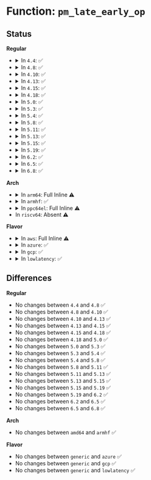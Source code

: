 # Function: <code>pm_late_early_op</code>

## Status
<b>Regular</b>
<ul>
<li>
<details>
<summary>In <code>4.4</code>: ✅</summary>

```c
pm_callback_t pm_late_early_op(const struct dev_pm_ops *ops, pm_message_t state);
```

**Collision:** Unique Static

**Inline:** No

**Transformation:** False

**Instances:**

```
In drivers/base/power/main.c (ffffffff815583e0)
Location: drivers/base/power/main.c:284
Inline: False
Direct callers:
  - drivers/base/power/main.c:device_resume_early
  - drivers/base/power/main.c:device_resume_early
  - drivers/base/power/main.c:device_resume_early
  - drivers/base/power/main.c:device_resume_early
  - drivers/base/power/main.c:device_resume_early
  - drivers/base/power/main.c:__device_suspend_late
  - drivers/base/power/main.c:__device_suspend_late
  - drivers/base/power/main.c:__device_suspend_late
  - drivers/base/power/main.c:__device_suspend_late
  - drivers/base/power/main.c:__device_suspend_late
```
**Symbols:**

```
ffffffff815583e0-ffffffff8155843d: pm_late_early_op (STB_LOCAL)
```
</details>
</li>
<li>
<details>
<summary>In <code>4.8</code>: ✅</summary>

```c
pm_callback_t pm_late_early_op(const struct dev_pm_ops *ops, pm_message_t state);
```

**Collision:** Unique Static

**Inline:** No

**Transformation:** False

**Instances:**

```
In drivers/base/power/main.c (ffffffff815aa4f0)
Location: drivers/base/power/main.c:286
Inline: False
Direct callers:
  - drivers/base/power/main.c:__device_suspend_late
  - drivers/base/power/main.c:__device_suspend_late
  - drivers/base/power/main.c:__device_suspend_late
  - drivers/base/power/main.c:__device_suspend_late
  - drivers/base/power/main.c:__device_suspend_late
  - drivers/base/power/main.c:device_resume_early
  - drivers/base/power/main.c:device_resume_early
  - drivers/base/power/main.c:device_resume_early
  - drivers/base/power/main.c:device_resume_early
  - drivers/base/power/main.c:device_resume_early
```
**Symbols:**

```
ffffffff815aa4f0-ffffffff815aa54d: pm_late_early_op (STB_LOCAL)
```
</details>
</li>
<li>
<details>
<summary>In <code>4.10</code>: ✅</summary>

```c
pm_callback_t pm_late_early_op(const struct dev_pm_ops *ops, pm_message_t state);
```

**Collision:** Unique Static

**Inline:** No

**Transformation:** False

**Instances:**

```
In drivers/base/power/main.c (ffffffff815d91a0)
Location: drivers/base/power/main.c:344
Inline: False
Direct callers:
  - drivers/base/power/main.c:__device_suspend_late
  - drivers/base/power/main.c:__device_suspend_late
  - drivers/base/power/main.c:__device_suspend_late
  - drivers/base/power/main.c:__device_suspend_late
  - drivers/base/power/main.c:__device_suspend_late
  - drivers/base/power/main.c:device_resume_early
  - drivers/base/power/main.c:device_resume_early
  - drivers/base/power/main.c:device_resume_early
  - drivers/base/power/main.c:device_resume_early
  - drivers/base/power/main.c:device_resume_early
```
**Symbols:**

```
ffffffff815d91a0-ffffffff815d91fd: pm_late_early_op (STB_LOCAL)
```
</details>
</li>
<li>
<details>
<summary>In <code>4.13</code>: ✅</summary>

```c
pm_callback_t pm_late_early_op(const struct dev_pm_ops *ops, pm_message_t state);
```

**Collision:** Unique Static

**Inline:** No

**Transformation:** False

**Instances:**

```
In drivers/base/power/main.c (ffffffff815edcd0)
Location: drivers/base/power/main.c:346
Inline: False
Direct callers:
  - drivers/base/power/main.c:__device_suspend_late
  - drivers/base/power/main.c:__device_suspend_late
  - drivers/base/power/main.c:__device_suspend_late
  - drivers/base/power/main.c:__device_suspend_late
  - drivers/base/power/main.c:__device_suspend_late
  - drivers/base/power/main.c:device_resume_early
  - drivers/base/power/main.c:device_resume_early
  - drivers/base/power/main.c:device_resume_early
  - drivers/base/power/main.c:device_resume_early
  - drivers/base/power/main.c:device_resume_early
```
**Symbols:**

```
ffffffff815edcd0-ffffffff815edd2d: pm_late_early_op (STB_LOCAL)
```
</details>
</li>
<li>
<details>
<summary>In <code>4.15</code>: ✅</summary>

```c
pm_callback_t pm_late_early_op(const struct dev_pm_ops *ops, pm_message_t state);
```

**Collision:** Unique Static

**Inline:** No

**Transformation:** False

**Instances:**

```
In drivers/base/power/main.c (ffffffff81655080)
Location: drivers/base/power/main.c:346
Inline: False
Direct callers:
  - drivers/base/power/main.c:__device_suspend_late
  - drivers/base/power/main.c:__device_suspend_late
  - drivers/base/power/main.c:__device_suspend_late
  - drivers/base/power/main.c:__device_suspend_late
  - drivers/base/power/main.c:__device_suspend_late
  - drivers/base/power/main.c:device_resume_early
  - drivers/base/power/main.c:device_resume_early
  - drivers/base/power/main.c:device_resume_early
  - drivers/base/power/main.c:device_resume_early
  - drivers/base/power/main.c:device_resume_early
```
**Symbols:**

```
ffffffff81655080-ffffffff816550dd: pm_late_early_op (STB_LOCAL)
```
</details>
</li>
<li>
<details>
<summary>In <code>4.18</code>: ✅</summary>

```c
pm_callback_t pm_late_early_op(const struct dev_pm_ops *ops, pm_message_t state);
```

**Collision:** Unique Static

**Inline:** No

**Transformation:** False

**Instances:**

```
In drivers/base/power/main.c (ffffffff816909c0)
Location: drivers/base/power/main.c:342
Inline: False
Direct callers:
  - drivers/base/power/main.c:__device_suspend_late
  - drivers/base/power/main.c:dpm_subsys_suspend_late_cb
  - drivers/base/power/main.c:dpm_subsys_suspend_late_cb
  - drivers/base/power/main.c:dpm_subsys_suspend_late_cb
  - drivers/base/power/main.c:dpm_subsys_suspend_late_cb
  - drivers/base/power/main.c:device_resume_early
  - drivers/base/power/main.c:dpm_subsys_resume_early_cb
  - drivers/base/power/main.c:dpm_subsys_resume_early_cb
  - drivers/base/power/main.c:dpm_subsys_resume_early_cb
  - drivers/base/power/main.c:dpm_subsys_resume_early_cb
```
**Symbols:**

```
ffffffff816909c0-ffffffff81690a20: pm_late_early_op (STB_LOCAL)
```
</details>
</li>
<li>
<details>
<summary>In <code>5.0</code>: ✅</summary>

```c
pm_callback_t pm_late_early_op(const struct dev_pm_ops *ops, pm_message_t state);
```

**Collision:** Unique Static

**Inline:** No

**Transformation:** False

**Instances:**

```
In drivers/base/power/main.c (ffffffff816b1020)
Location: drivers/base/power/main.c:343
Inline: False
Direct callers:
  - drivers/base/power/main.c:__device_suspend_late
  - drivers/base/power/main.c:dpm_subsys_suspend_late_cb
  - drivers/base/power/main.c:dpm_subsys_suspend_late_cb
  - drivers/base/power/main.c:dpm_subsys_suspend_late_cb
  - drivers/base/power/main.c:dpm_subsys_suspend_late_cb
  - drivers/base/power/main.c:device_resume_early
  - drivers/base/power/main.c:dpm_subsys_resume_early_cb
  - drivers/base/power/main.c:dpm_subsys_resume_early_cb
  - drivers/base/power/main.c:dpm_subsys_resume_early_cb
  - drivers/base/power/main.c:dpm_subsys_resume_early_cb
```
**Symbols:**

```
ffffffff816b1020-ffffffff816b1080: pm_late_early_op (STB_LOCAL)
```
</details>
</li>
<li>
<details>
<summary>In <code>5.3</code>: ✅</summary>

```c
pm_callback_t pm_late_early_op(const struct dev_pm_ops *ops, pm_message_t state);
```

**Collision:** Unique Static

**Inline:** No

**Transformation:** False

**Instances:**

```
In drivers/base/power/main.c (ffffffff816eacd0)
Location: drivers/base/power/main.c:350
Inline: False
Direct callers:
  - drivers/base/power/main.c:__device_suspend_late
  - drivers/base/power/main.c:dpm_subsys_suspend_late_cb
  - drivers/base/power/main.c:dpm_subsys_suspend_late_cb
  - drivers/base/power/main.c:dpm_subsys_suspend_late_cb
  - drivers/base/power/main.c:dpm_subsys_suspend_late_cb
  - drivers/base/power/main.c:device_resume_early
  - drivers/base/power/main.c:dpm_subsys_resume_early_cb
  - drivers/base/power/main.c:dpm_subsys_resume_early_cb
  - drivers/base/power/main.c:dpm_subsys_resume_early_cb
  - drivers/base/power/main.c:dpm_subsys_resume_early_cb
```
**Symbols:**

```
ffffffff816eacd0-ffffffff816ead30: pm_late_early_op (STB_LOCAL)
```
</details>
</li>
<li>
<details>
<summary>In <code>5.4</code>: ✅</summary>

```c
pm_callback_t pm_late_early_op(const struct dev_pm_ops *ops, pm_message_t state);
```

**Collision:** Unique Static

**Inline:** No

**Transformation:** False

**Instances:**

```
In drivers/base/power/main.c (ffffffff8170ed10)
Location: drivers/base/power/main.c:378
Inline: False
Direct callers:
  - drivers/base/power/main.c:__device_suspend_late
  - drivers/base/power/main.c:dpm_subsys_suspend_late_cb
  - drivers/base/power/main.c:dpm_subsys_suspend_late_cb
  - drivers/base/power/main.c:dpm_subsys_suspend_late_cb
  - drivers/base/power/main.c:dpm_subsys_suspend_late_cb
  - drivers/base/power/main.c:device_resume_early
  - drivers/base/power/main.c:dpm_subsys_resume_early_cb
  - drivers/base/power/main.c:dpm_subsys_resume_early_cb
  - drivers/base/power/main.c:dpm_subsys_resume_early_cb
  - drivers/base/power/main.c:dpm_subsys_resume_early_cb
```
**Symbols:**

```
ffffffff8170ed10-ffffffff8170ed70: pm_late_early_op (STB_LOCAL)
```
</details>
</li>
<li>
<details>
<summary>In <code>5.8</code>: ✅</summary>

```c
pm_callback_t pm_late_early_op(const struct dev_pm_ops *ops, pm_message_t state);
```

**Collision:** Unique Static

**Inline:** No

**Transformation:** False

**Instances:**

```
In drivers/base/power/main.c (ffffffff817ca710)
Location: drivers/base/power/main.c:382
Inline: False
Direct callers:
  - drivers/base/power/main.c:__device_suspend_late
  - drivers/base/power/main.c:__device_suspend_late
  - drivers/base/power/main.c:__device_suspend_late
  - drivers/base/power/main.c:__device_suspend_late
  - drivers/base/power/main.c:__device_suspend_late
  - drivers/base/power/main.c:device_resume_early
  - drivers/base/power/main.c:device_resume_early
  - drivers/base/power/main.c:device_resume_early
  - drivers/base/power/main.c:device_resume_early
  - drivers/base/power/main.c:device_resume_early
```
**Symbols:**

```
ffffffff817ca710-ffffffff817ca770: pm_late_early_op (STB_LOCAL)
```
</details>
</li>
<li>
<details>
<summary>In <code>5.11</code>: ✅</summary>

```c
pm_callback_t pm_late_early_op(const struct dev_pm_ops *ops, pm_message_t state);
```

**Collision:** Unique Static

**Inline:** No

**Transformation:** False

**Instances:**

```
In drivers/base/power/main.c (ffffffff817df1b0)
Location: drivers/base/power/main.c:381
Inline: False
Direct callers:
  - drivers/base/power/main.c:__device_suspend_late
  - drivers/base/power/main.c:__device_suspend_late
  - drivers/base/power/main.c:__device_suspend_late
  - drivers/base/power/main.c:__device_suspend_late
  - drivers/base/power/main.c:__device_suspend_late
  - drivers/base/power/main.c:device_resume_early
  - drivers/base/power/main.c:device_resume_early
  - drivers/base/power/main.c:device_resume_early
  - drivers/base/power/main.c:device_resume_early
  - drivers/base/power/main.c:device_resume_early
```
**Symbols:**

```
ffffffff817df1b0-ffffffff817df210: pm_late_early_op (STB_LOCAL)
```
</details>
</li>
<li>
<details>
<summary>In <code>5.13</code>: ✅</summary>

```c
pm_callback_t pm_late_early_op(const struct dev_pm_ops *ops, pm_message_t state);
```

**Collision:** Unique Static

**Inline:** No

**Transformation:** False

**Instances:**

```
In drivers/base/power/main.c (ffffffff817c35b0)
Location: drivers/base/power/main.c:382
Inline: False
Direct callers:
  - drivers/base/power/main.c:__device_suspend_late
  - drivers/base/power/main.c:__device_suspend_late
  - drivers/base/power/main.c:__device_suspend_late
  - drivers/base/power/main.c:__device_suspend_late
  - drivers/base/power/main.c:__device_suspend_late
  - drivers/base/power/main.c:device_resume_early
  - drivers/base/power/main.c:device_resume_early
  - drivers/base/power/main.c:device_resume_early
  - drivers/base/power/main.c:device_resume_early
  - drivers/base/power/main.c:device_resume_early
```
**Symbols:**

```
ffffffff817c35b0-ffffffff817c3610: pm_late_early_op (STB_LOCAL)
```
</details>
</li>
<li>
<details>
<summary>In <code>5.15</code>: ✅</summary>

```c
pm_callback_t pm_late_early_op(const struct dev_pm_ops *ops, pm_message_t state);
```

**Collision:** Unique Static

**Inline:** No

**Transformation:** False

**Instances:**

```
In drivers/base/power/main.c (ffffffff8184d920)
Location: drivers/base/power/main.c:379
Inline: False
Direct callers:
  - drivers/base/power/main.c:__device_suspend_late
  - drivers/base/power/main.c:__device_suspend_late
  - drivers/base/power/main.c:__device_suspend_late
  - drivers/base/power/main.c:__device_suspend_late
  - drivers/base/power/main.c:__device_suspend_late
  - drivers/base/power/main.c:device_resume_early
  - drivers/base/power/main.c:device_resume_early
  - drivers/base/power/main.c:device_resume_early
  - drivers/base/power/main.c:device_resume_early
  - drivers/base/power/main.c:device_resume_early
```
**Symbols:**

```
ffffffff8184d920-ffffffff8184d980: pm_late_early_op (STB_LOCAL)
```
</details>
</li>
<li>
<details>
<summary>In <code>5.19</code>: ✅</summary>

```c
pm_callback_t pm_late_early_op(const struct dev_pm_ops *ops, pm_message_t state);
```

**Collision:** Unique Static

**Inline:** No

**Transformation:** False

**Instances:**

```
In drivers/base/power/main.c (ffffffff81992eb0)
Location: drivers/base/power/main.c:378
Inline: False
Direct callers:
  - drivers/base/power/main.c:__device_suspend_late
  - drivers/base/power/main.c:__device_suspend_late
  - drivers/base/power/main.c:__device_suspend_late
  - drivers/base/power/main.c:__device_suspend_late
  - drivers/base/power/main.c:__device_suspend_late
  - drivers/base/power/main.c:device_resume_early
  - drivers/base/power/main.c:device_resume_early
  - drivers/base/power/main.c:device_resume_early
  - drivers/base/power/main.c:device_resume_early
  - drivers/base/power/main.c:device_resume_early
```
**Symbols:**

```
ffffffff81992eb0-ffffffff81992f48: pm_late_early_op (STB_LOCAL)
```
</details>
</li>
<li>
<details>
<summary>In <code>6.2</code>: ✅</summary>

```c
pm_callback_t pm_late_early_op(const struct dev_pm_ops *ops, pm_message_t state);
```

**Collision:** Unique Static

**Inline:** No

**Transformation:** False

**Instances:**

```
In drivers/base/power/main.c (ffffffff81b03480)
Location: drivers/base/power/main.c:378
Inline: False
Direct callers:
  - drivers/base/power/main.c:__device_suspend_late
  - drivers/base/power/main.c:__device_suspend_late
  - drivers/base/power/main.c:__device_suspend_late
  - drivers/base/power/main.c:__device_suspend_late
  - drivers/base/power/main.c:__device_suspend_late
  - drivers/base/power/main.c:device_resume_early
  - drivers/base/power/main.c:device_resume_early
  - drivers/base/power/main.c:device_resume_early
  - drivers/base/power/main.c:device_resume_early
  - drivers/base/power/main.c:device_resume_early
```
**Symbols:**

```
ffffffff81b03480-ffffffff81b03518: pm_late_early_op (STB_LOCAL)
```
</details>
</li>
<li>
<details>
<summary>In <code>6.5</code>: ✅</summary>

```c
pm_callback_t pm_late_early_op(const struct dev_pm_ops *ops, pm_message_t state);
```

**Collision:** Unique Static

**Inline:** No

**Transformation:** False

**Instances:**

```
In drivers/base/power/main.c (ffffffff81b51470)
Location: drivers/base/power/main.c:378
Inline: False
Direct callers:
  - drivers/base/power/main.c:__device_suspend_late
  - drivers/base/power/main.c:__device_suspend_late
  - drivers/base/power/main.c:__device_suspend_late
  - drivers/base/power/main.c:__device_suspend_late
  - drivers/base/power/main.c:__device_suspend_late
  - drivers/base/power/main.c:device_resume_early
  - drivers/base/power/main.c:device_resume_early
  - drivers/base/power/main.c:device_resume_early
  - drivers/base/power/main.c:device_resume_early
  - drivers/base/power/main.c:device_resume_early
```
**Symbols:**

```
ffffffff81b51470-ffffffff81b51508: pm_late_early_op (STB_LOCAL)
```
</details>
</li>
<li>
<details>
<summary>In <code>6.8</code>: ✅</summary>

```c
pm_callback_t pm_late_early_op(const struct dev_pm_ops *ops, pm_message_t state);
```

**Collision:** Unique Static

**Inline:** No

**Transformation:** False

**Instances:**

```
In drivers/base/power/main.c (ffffffff81ba9a60)
Location: drivers/base/power/main.c:378
Inline: False
Direct callers:
  - drivers/base/power/main.c:__device_suspend_late
  - drivers/base/power/main.c:__device_suspend_late
  - drivers/base/power/main.c:__device_suspend_late
  - drivers/base/power/main.c:__device_suspend_late
  - drivers/base/power/main.c:__device_suspend_late
  - drivers/base/power/main.c:device_resume_early
  - drivers/base/power/main.c:device_resume_early
  - drivers/base/power/main.c:device_resume_early
  - drivers/base/power/main.c:device_resume_early
  - drivers/base/power/main.c:device_resume_early
```
**Symbols:**

```
ffffffff81ba9a60-ffffffff81ba9af8: pm_late_early_op (STB_LOCAL)
```
</details>
</li>
</ul>
<b>Arch</b>
<ul>
<li>
<details>
<summary>In <code>arm64</code>: Full Inline ⚠️</summary>

**Collision:** Unique Static

**Inline:** Full

**Transformation:** False

**Instances:**

```
In drivers/base/power/main.c (ffff800010900988)
Location: drivers/base/power/main.c:378
Inline: True
Inline callers:
  - drivers/base/power/main.c:__device_suspend_late
  - drivers/base/power/main.c:dpm_subsys_suspend_late_cb
  - drivers/base/power/main.c:dpm_subsys_suspend_late_cb
  - drivers/base/power/main.c:dpm_subsys_suspend_late_cb
  - drivers/base/power/main.c:dpm_subsys_suspend_late_cb
  - drivers/base/power/main.c:device_resume_early
  - drivers/base/power/main.c:dpm_subsys_resume_early_cb
  - drivers/base/power/main.c:dpm_subsys_resume_early_cb
  - drivers/base/power/main.c:dpm_subsys_resume_early_cb
  - drivers/base/power/main.c:dpm_subsys_resume_early_cb
```
</details>
</li>
<li>
<details>
<summary>In <code>armhf</code>: ✅</summary>

```c
pm_callback_t pm_late_early_op(const struct dev_pm_ops *ops, pm_message_t state);
```

**Collision:** Unique Static

**Inline:** No

**Transformation:** False

**Instances:**

```
In drivers/base/power/main.c (c09e95d0)
Location: drivers/base/power/main.c:378
Inline: False
Direct callers:
  - drivers/base/power/main.c:__device_suspend_late
  - drivers/base/power/main.c:dpm_subsys_suspend_late_cb
  - drivers/base/power/main.c:dpm_subsys_suspend_late_cb
  - drivers/base/power/main.c:dpm_subsys_suspend_late_cb
  - drivers/base/power/main.c:dpm_subsys_suspend_late_cb
  - drivers/base/power/main.c:device_resume_early
  - drivers/base/power/main.c:dpm_subsys_resume_early_cb
  - drivers/base/power/main.c:dpm_subsys_resume_early_cb
  - drivers/base/power/main.c:dpm_subsys_resume_early_cb
  - drivers/base/power/main.c:dpm_subsys_resume_early_cb
```
**Symbols:**

```
c09e95d0-c09e96cc: pm_late_early_op (STB_LOCAL)
```
</details>
</li>
<li>
<details>
<summary>In <code>ppc64el</code>: Full Inline ⚠️</summary>

**Collision:** Unique Static

**Inline:** Full

**Transformation:** False

**Instances:**

```
In drivers/base/power/main.c (c00000000099e1c0)
Location: drivers/base/power/main.c:378
Inline: True
Inline callers:
  - drivers/base/power/main.c:__device_suspend_late
  - drivers/base/power/main.c:dpm_subsys_suspend_late_cb
  - drivers/base/power/main.c:dpm_subsys_suspend_late_cb
  - drivers/base/power/main.c:dpm_subsys_suspend_late_cb
  - drivers/base/power/main.c:dpm_subsys_suspend_late_cb
  - drivers/base/power/main.c:device_resume_early
  - drivers/base/power/main.c:dpm_subsys_resume_early_cb
  - drivers/base/power/main.c:dpm_subsys_resume_early_cb
  - drivers/base/power/main.c:dpm_subsys_resume_early_cb
  - drivers/base/power/main.c:dpm_subsys_resume_early_cb
```
</details>
</li>
<li>
In <code>riscv64</code>: Absent ⚠️
</li>
</ul>
<b>Flavor</b>
<ul>
<li>
<details>
<summary>In <code>aws</code>: Full Inline ⚠️</summary>

**Collision:** Unique Static

**Inline:** Full

**Transformation:** False

**Instances:**

```
In drivers/base/power/main.c (ffffffff816d63db)
Location: drivers/base/power/main.c:378
Inline: True
Inline callers:
  - drivers/base/power/main.c:__device_suspend_late
  - drivers/base/power/main.c:dpm_subsys_suspend_late_cb
  - drivers/base/power/main.c:dpm_subsys_suspend_late_cb
  - drivers/base/power/main.c:dpm_subsys_suspend_late_cb
  - drivers/base/power/main.c:dpm_subsys_suspend_late_cb
  - drivers/base/power/main.c:device_resume_early
  - drivers/base/power/main.c:dpm_subsys_resume_early_cb
  - drivers/base/power/main.c:dpm_subsys_resume_early_cb
  - drivers/base/power/main.c:dpm_subsys_resume_early_cb
  - drivers/base/power/main.c:dpm_subsys_resume_early_cb
```
</details>
</li>
<li>
<details>
<summary>In <code>azure</code>: ✅</summary>

```c
pm_callback_t pm_late_early_op(const struct dev_pm_ops *ops, pm_message_t state);
```

**Collision:** Unique Static

**Inline:** No

**Transformation:** False

**Instances:**

```
In drivers/base/power/main.c (ffffffff816af700)
Location: drivers/base/power/main.c:378
Inline: False
Direct callers:
  - drivers/base/power/main.c:__device_suspend_late
  - drivers/base/power/main.c:dpm_subsys_suspend_late_cb
  - drivers/base/power/main.c:dpm_subsys_suspend_late_cb
  - drivers/base/power/main.c:dpm_subsys_suspend_late_cb
  - drivers/base/power/main.c:dpm_subsys_suspend_late_cb
  - drivers/base/power/main.c:device_resume_early
  - drivers/base/power/main.c:dpm_subsys_resume_early_cb
  - drivers/base/power/main.c:dpm_subsys_resume_early_cb
  - drivers/base/power/main.c:dpm_subsys_resume_early_cb
  - drivers/base/power/main.c:dpm_subsys_resume_early_cb
```
**Symbols:**

```
ffffffff816af700-ffffffff816af760: pm_late_early_op (STB_LOCAL)
```
</details>
</li>
<li>
<details>
<summary>In <code>gcp</code>: ✅</summary>

```c
pm_callback_t pm_late_early_op(const struct dev_pm_ops *ops, pm_message_t state);
```

**Collision:** Unique Static

**Inline:** No

**Transformation:** False

**Instances:**

```
In drivers/base/power/main.c (ffffffff817029d0)
Location: drivers/base/power/main.c:378
Inline: False
Direct callers:
  - drivers/base/power/main.c:__device_suspend_late
  - drivers/base/power/main.c:dpm_subsys_suspend_late_cb
  - drivers/base/power/main.c:dpm_subsys_suspend_late_cb
  - drivers/base/power/main.c:dpm_subsys_suspend_late_cb
  - drivers/base/power/main.c:dpm_subsys_suspend_late_cb
  - drivers/base/power/main.c:device_resume_early
  - drivers/base/power/main.c:dpm_subsys_resume_early_cb
  - drivers/base/power/main.c:dpm_subsys_resume_early_cb
  - drivers/base/power/main.c:dpm_subsys_resume_early_cb
  - drivers/base/power/main.c:dpm_subsys_resume_early_cb
```
**Symbols:**

```
ffffffff817029d0-ffffffff81702a30: pm_late_early_op (STB_LOCAL)
```
</details>
</li>
<li>
<details>
<summary>In <code>lowlatency</code>: ✅</summary>

```c
pm_callback_t pm_late_early_op(const struct dev_pm_ops *ops, pm_message_t state);
```

**Collision:** Unique Static

**Inline:** No

**Transformation:** False

**Instances:**

```
In drivers/base/power/main.c (ffffffff8171d1f0)
Location: drivers/base/power/main.c:378
Inline: False
Direct callers:
  - drivers/base/power/main.c:__device_suspend_late
  - drivers/base/power/main.c:dpm_subsys_suspend_late_cb
  - drivers/base/power/main.c:dpm_subsys_suspend_late_cb
  - drivers/base/power/main.c:dpm_subsys_suspend_late_cb
  - drivers/base/power/main.c:dpm_subsys_suspend_late_cb
  - drivers/base/power/main.c:device_resume_early
  - drivers/base/power/main.c:dpm_subsys_resume_early_cb
  - drivers/base/power/main.c:dpm_subsys_resume_early_cb
  - drivers/base/power/main.c:dpm_subsys_resume_early_cb
  - drivers/base/power/main.c:dpm_subsys_resume_early_cb
```
**Symbols:**

```
ffffffff8171d1f0-ffffffff8171d250: pm_late_early_op (STB_LOCAL)
```
</details>
</li>
</ul>

## Differences
<b>Regular</b>
<ul>
<li>
No changes between <code>4.4</code> and <code>4.8</code> ✅
</li>
<li>
No changes between <code>4.8</code> and <code>4.10</code> ✅
</li>
<li>
No changes between <code>4.10</code> and <code>4.13</code> ✅
</li>
<li>
No changes between <code>4.13</code> and <code>4.15</code> ✅
</li>
<li>
No changes between <code>4.15</code> and <code>4.18</code> ✅
</li>
<li>
No changes between <code>4.18</code> and <code>5.0</code> ✅
</li>
<li>
No changes between <code>5.0</code> and <code>5.3</code> ✅
</li>
<li>
No changes between <code>5.3</code> and <code>5.4</code> ✅
</li>
<li>
No changes between <code>5.4</code> and <code>5.8</code> ✅
</li>
<li>
No changes between <code>5.8</code> and <code>5.11</code> ✅
</li>
<li>
No changes between <code>5.11</code> and <code>5.13</code> ✅
</li>
<li>
No changes between <code>5.13</code> and <code>5.15</code> ✅
</li>
<li>
No changes between <code>5.15</code> and <code>5.19</code> ✅
</li>
<li>
No changes between <code>5.19</code> and <code>6.2</code> ✅
</li>
<li>
No changes between <code>6.2</code> and <code>6.5</code> ✅
</li>
<li>
No changes between <code>6.5</code> and <code>6.8</code> ✅
</li>
</ul>
<b>Arch</b>
<ul>
<li>
No changes between <code>amd64</code> and <code>armhf</code> ✅
</li>
</ul>
<b>Flavor</b>
<ul>
<li>
No changes between <code>generic</code> and <code>azure</code> ✅
</li>
<li>
No changes between <code>generic</code> and <code>gcp</code> ✅
</li>
<li>
No changes between <code>generic</code> and <code>lowlatency</code> ✅
</li>
</ul>

